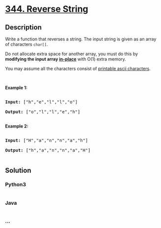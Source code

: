 # [344. Reverse String](https://leetcode.com/problems/reverse-string)

## Description
<p>Write a function that reverses a string. The input string is given as an array of characters <code>char[]</code>.</p>

<p>Do not allocate extra space for another array, you must do this by <strong>modifying the input array&nbsp;<a href="https://en.wikipedia.org/wiki/In-place_algorithm" target="_blank">in-place</a></strong> with O(1) extra memory.</p>

<p>You may assume all the characters consist of <a href="https://en.wikipedia.org/wiki/ASCII#Printable_characters" target="_blank">printable ascii characters</a>.</p>

<p>&nbsp;</p>

<div>
<p><strong>Example 1:</strong></p>

<pre>
<strong>Input: </strong><span id="example-input-1-1">[&quot;h&quot;,&quot;e&quot;,&quot;l&quot;,&quot;l&quot;,&quot;o&quot;]</span>
<strong>Output: </strong><span id="example-output-1">[&quot;o&quot;,&quot;l&quot;,&quot;l&quot;,&quot;e&quot;,&quot;h&quot;]</span>
</pre>

<div>
<p><strong>Example 2:</strong></p>

<pre>
<strong>Input: </strong><span id="example-input-2-1">[&quot;H&quot;,&quot;a&quot;,&quot;n&quot;,&quot;n&quot;,&quot;a&quot;,&quot;h&quot;]</span>
<strong>Output: </strong><span id="example-output-2">[&quot;h&quot;,&quot;a&quot;,&quot;n&quot;,&quot;n&quot;,&quot;a&quot;,&quot;H&quot;]</span>
</pre>
</div>
</div>



## Solution
<!-- Type common method here -->


### Python3
<!-- Type special method here -->

```python

```

### Java
<!-- Type special method here -->

```java

```

### ...
```

```

